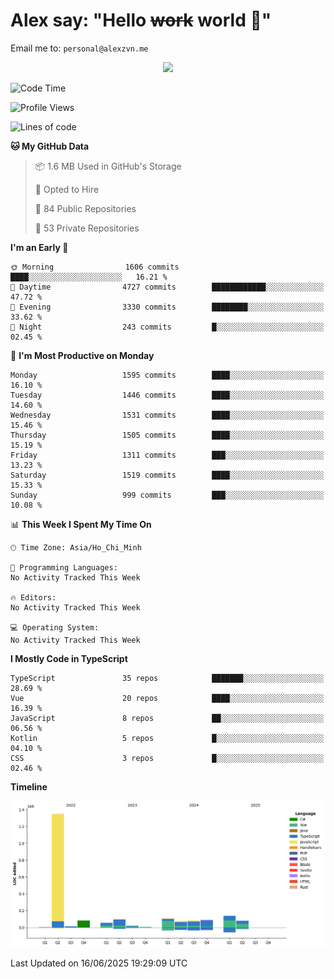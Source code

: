 # Alex say: "Hello ~~work~~ world 🐾"
Email me to: `personal@alexzvn.me`


<p align=center>
  <a href="https://skillicons.dev">
    <img src="https://skillicons.dev/icons?i=ts,js,php,nodejs,bun,vue,nuxt,react,svelte,tauri,laravel,rust,mongodb,docker,electron,redis,rabbitmq,tailwind,git,cloudflare,elysia,mysql,nginx,rollupjs,sentry,ubuntu,yarn,html,css,vite" />
  </a>
</p>

<!--START_SECTION:waka-->
![Code Time](http://img.shields.io/badge/Code%20Time-1%2C066%20hrs%2055%20mins-blue)

![Profile Views](http://img.shields.io/badge/Profile%20Views-0-blue)

![Lines of code](https://img.shields.io/badge/From%20Hello%20World%20I%27ve%20Written-2.2%20million%20lines%20of%20code-blue)

**🐱 My GitHub Data** 

> 📦 1.6 MB Used in GitHub's Storage 
 > 
> 💼 Opted to Hire
 > 
> 📜 84 Public Repositories 
 > 
> 🔑 53 Private Repositories 
 > 
**I'm an Early 🐤** 

```text
🌞 Morning                1606 commits        ████░░░░░░░░░░░░░░░░░░░░░   16.21 % 
🌆 Daytime                4727 commits        ████████████░░░░░░░░░░░░░   47.72 % 
🌃 Evening                3330 commits        ████████░░░░░░░░░░░░░░░░░   33.62 % 
🌙 Night                  243 commits         █░░░░░░░░░░░░░░░░░░░░░░░░   02.45 % 
```
📅 **I'm Most Productive on Monday** 

```text
Monday                   1595 commits        ████░░░░░░░░░░░░░░░░░░░░░   16.10 % 
Tuesday                  1446 commits        ████░░░░░░░░░░░░░░░░░░░░░   14.60 % 
Wednesday                1531 commits        ████░░░░░░░░░░░░░░░░░░░░░   15.46 % 
Thursday                 1505 commits        ████░░░░░░░░░░░░░░░░░░░░░   15.19 % 
Friday                   1311 commits        ███░░░░░░░░░░░░░░░░░░░░░░   13.23 % 
Saturday                 1519 commits        ████░░░░░░░░░░░░░░░░░░░░░   15.33 % 
Sunday                   999 commits         ███░░░░░░░░░░░░░░░░░░░░░░   10.08 % 
```


📊 **This Week I Spent My Time On** 

```text
🕑︎ Time Zone: Asia/Ho_Chi_Minh

💬 Programming Languages: 
No Activity Tracked This Week

🔥 Editors: 
No Activity Tracked This Week

💻 Operating System: 
No Activity Tracked This Week
```

**I Mostly Code in TypeScript** 

```text
TypeScript               35 repos            ███████░░░░░░░░░░░░░░░░░░   28.69 % 
Vue                      20 repos            ████░░░░░░░░░░░░░░░░░░░░░   16.39 % 
JavaScript               8 repos             ██░░░░░░░░░░░░░░░░░░░░░░░   06.56 % 
Kotlin                   5 repos             █░░░░░░░░░░░░░░░░░░░░░░░░   04.10 % 
CSS                      3 repos             █░░░░░░░░░░░░░░░░░░░░░░░░   02.46 % 
```



**Timeline**

![Lines of Code chart](https://raw.githubusercontent.com/alexzvn/alexzvn/main/assets/bar_graph.png)


 Last Updated on 16/06/2025 19:29:09 UTC
<!--END_SECTION:waka-->
